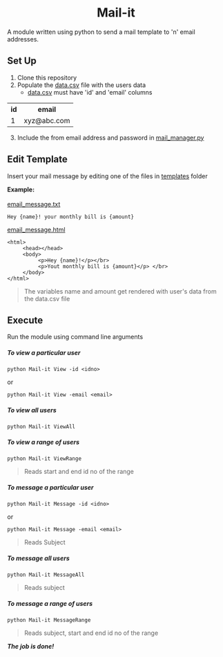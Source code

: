 <h1 align=center>Mail-it</h1>

A module written using python to send a mail template to 'n' email addresses. 

## Set Up

1. Clone this repository <br />
2. Populate the [data.csv](data.csv) file with the users data <br /> 
   - [data.csv](data.csv) must have 'id' and 'email' columns <br />

<table>
<tr>     
<th>id</th>
<th>email</th>
</tr>
<tr>     
<td>1</td>
<td>xyz@abc.com</td>
</tr>
</table>

3. Include the from email address and password in [mail_manager.py](mail_manager.py) <br />


## Edit Template

Insert your mail message by editing one of the files in [templates](templates/) folder <br />

**Example:** <br />
<br />
[email_message.txt](templates/email_message.txt)<br />
```
Hey {name}! your monthly bill is {amount}
```
[email_message.html](templates/email_message.html)<br />
```
<html>
     <head></head>
     <body>
          <p>Hey {name}!</p></br>
          <p>Yout monthly bill is {amount}</p> </br>
     </body>
</html>
```
> The variables name and amount get rendered with user's data from the data.csv file <br />


## Execute <br />

Run the module using command line arguments <br />

##### To view a particular user <br />
```
python Mail-it View -id <idno>
```
or
```
python Mail-it View -email <email>
```
##### To view all users <br />
```
python Mail-it ViewAll
```
##### To view a range of users <br />
```
python Mail-it ViewRange
```
>Reads start and end id no of the range
##### To message a particular user <br />
```
python Mail-it Message -id <idno>
```
or
```
python Mail-it Message -email <email>
```
>Reads Subject
##### To message all users <br />
```
python Mail-it MessageAll
```
>Reads subject
##### To message a range of users <br />
```
python Mail-it MessageRange
```
>Reads subject, start and end id no of the range <br />

**_The job is done!_**
